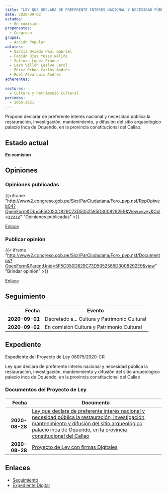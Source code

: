 ```yaml
---
title: "LEY QUE DECLARA DE PREFERENTE INTERÉS NACIONAL Y NECESIDAD PÚBLICA LA RESTAURACIÓN, INVESTIGACIÓN, MANTENIMIENTO Y DIFUSIÓN DEL SITIO ARQUEOLÓGICO PALACIO INCA DE OQUENDO EN LA PROVINCIA CONSTITUCIONAL DEL CALLAO"
date: 2020-09-02
estados: 
  - En comisión
proponentes: 
  - Congreso
grupos: 
  - Acción Popular
autores: 
  - García Oviedo Paul Gabriel
  - Fabián Díaz Yessy Nélida
  - Salinas López Franco
  - Lazo Villón Leslye Carol
  - Pérez Ochoa Carlos Andrés
  - Roel Alva Luis Andrés
adherentes: 
  - 
sectores: 
  - Cultura y Patrimonio Cultural
periodos: 
  - 2016-2021
---
```


Propone declarar de preferente interés nacional y necesidad pública la restauración, investigación, mantenimiento, y difusión del sitio arqueológico palacio Inca de Oquendo, en la provincia constitucional del Callao.


## Estado actual

**En comisión**

## Opiniones

### Opiniones publicadas

{{<iframe "http://www2.congreso.gob.pe/Sicr/ParCiudadana/Foro_pvp.nsf/RepOpiweb04?OpenForm&Db=5F5C050D829C73D5052585D3008292E9&View=yyyy&Col=zzzzz" "Opiniones publicadas" >}}

[Enlace](http://www2.congreso.gob.pe/Sicr/ParCiudadana/Foro_pvp.nsf/RepOpiweb04?OpenForm&Db=5F5C050D829C73D5052585D3008292E9&View=yyyy&Col=zzzzz)
### Publicar opinión

{{< iframe "http://www2.congreso.gob.pe/Sicr/ParCiudadana/Foro_pvp.nsf/Documentos?OpenForm&ParentUnid=5F5C050D829C73D5052585D3008292E9&view" "Brindar opinión" >}}

[Enlace](http://www2.congreso.gob.pe/Sicr/ParCiudadana/Foro_pvp.nsf/Documentos?OpenForm&ParentUnid=5F5C050D829C73D5052585D3008292E9&view)

## Seguimiento

| Fecha | Evento |
|------:|--------|
| **2020-09-01** | Decretado a... Cultura y Patrimonio Cultural|
| **2020-09-02** | En comisión Cultura y Patrimonio Cultural|


## Expediente

Expediente del Proyecto de Ley 06075/2020-CR

Ley que declara de preferente interés nacional y necesidad pública la restauración, investigación, mantenimiento y difusión del sitio arqueológico palacio inca de Oquendo, en la provincia constitucional del Callao


### Documentos del Proyecto de Ley

| Fecha | Documento |
|------:|--------|
| **2020-08-28** | [Ley que declara de preferente interés nacional y necesidad pública la restauración, investigación, mantenimiento y difusión del sitio arqueológico palacio inca de Oquendo, en la provincia constitucional del Callao](http://www.leyes.congreso.gob.pe/Documentos/2016_2021/Proyectos_de_Ley_y_de_Resoluciones_Legislativas/PL06075-20200828.pdf) |
| **2020-08-28** | [Proyecto de Ley con firmas Digitales](http://www.leyes.congreso.gob.pe/Documentos/2016_2021/Proyectos_de_Ley_y_de_Resoluciones_Legislativas/Proyectos_Firmas_digitales/PL06075.pdf) |

## Enlaces 

- [Seguimiento](http://www2.congreso.gob.pe/Sicr/TraDocEstProc/CLProLey2016.nsf/f7fff46988ca05b1052578e100829cc7/2f3bdabb0e93277d052585d200552dae?OpenDocument)
- [Expediente Digital](http://www2.congreso.gob.pe/Sicr/TraDocEstProc/CLProLey2016.nsf/f7fff46988ca05b1052578e100829cc7/2f3bdabb0e93277d052585d200552dae?OpenDocument&Click=05257FB7005EB655.eb71d0cf91d8294e05256cdf006b5706/$Body/0.1C6C)
